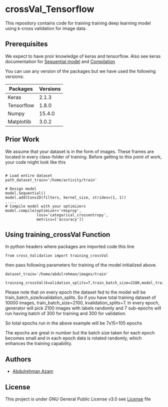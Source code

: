 # crossVal_Tensorflow
This repository contains code for training training deep learning model using k-cross validation for image data.


## Prerequisites
We expect to have proir knowledge of keras and tensorflow. Also see keras documentation for [Sequential model](https://keras.io/getting-started/sequential-model-guide) and [Compilation](https://keras.io/getting-started/sequential-model-guide/#compilation)


You can use any version of the packages but we have used the following versions: 

Packages      | Versions
------------- | -------------
Keras         | 2.1.3
Tensorflow    | 1.8.0
Numpy         | 15.4.0
Matplotlib    | 3.0.2

## Prior Work
We assume that your dataset is in the form of images. These frames are located in every class-folder of training. 
Before getting to this point of work, your code might look like this 

```

# Load entire dataset
path_dataset_train='/home/activity/train'

# Design model
model.Sequential()
model.add(Conv2D(filters, kernel_size, strides=(1, 1))
.....
# Compile model with your optimizers
model.compile(optimizer='rmsprop',
              loss='categorical_crossentropy',
              metrics=['accuracy'])
```
## Using training_crossVal Function
In python headers where packages are imported code this line
```
from cross_Validation import training_crossVal

```
then pass following parameters for training of the model initialized above.
```
dataset_train='/home/abdulrehman/images/train'

training_crossVal(kvalidation_splits=7,train_batch_size=2100,model_train=model,epochs=15,image_directory_path=dataset_train):
```
Please note that on every epoch the dataset fed to the model will be train_batch_size/kvalidation_splits.
So if you have total training dataset of 10000 images, train_batch_size=2100, kvalidation_splits=7. 
In every epoch, generator will pick 2100 images with labels randomly and 7 sub-epochs will run having batch of 300 for training and 300 for validation.

So total epochs run in the above example will be 7x15=105 epochs

The epochs are great in number but the batch size taken for each epoch becomes small and in each epoch data is rotated randomly, which enhances the training capability.


## Authors
* [Abdulrehman Azam](https://github.com/arehmanAzam)

## License
This project is under GNU General Public License v3.0 see [License](https://github.com/arehmanAzam/3D-CNN_DataGenerator/blob/master/LICENSE) file

